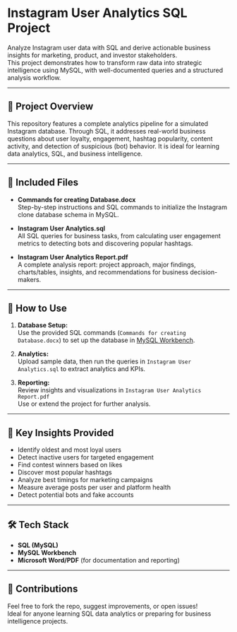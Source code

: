 # Instagram User Analytics SQL Project

Analyze Instagram user data with SQL and derive actionable business insights for marketing, product, and investor stakeholders.  
This project demonstrates how to transform raw data into strategic intelligence using MySQL, with well-documented queries and a structured analysis workflow.

---

## 🚀 Project Overview

This repository features a complete analytics pipeline for a simulated Instagram database. Through SQL, it addresses real-world business questions about user loyalty, engagement, hashtag popularity, content activity, and detection of suspicious (bot) behavior. It is ideal for learning data analytics, SQL, and business intelligence.

---

## 📁 Included Files

- **Commands for creating Database.docx**  
  Step-by-step instructions and SQL commands to initialize the Instagram clone database schema in MySQL.

- **Instagram User Analytics.sql**  
  All SQL queries for business tasks, from calculating user engagement metrics to detecting bots and discovering popular hashtags.

- **Instagram User Analytics Report.pdf**  
  A complete analysis report: project approach, major findings, charts/tables, insights, and recommendations for business decision-makers.

---

## 📝 How to Use

1. **Database Setup:**  
   Use the provided SQL commands (`Commands for creating Database.docx`) to set up the database in [MySQL Workbench](https://www.mysql.com/products/workbench/).

2. **Analytics:**  
   Upload sample data, then run the queries in `Instagram User Analytics.sql` to extract analytics and KPIs.

3. **Reporting:**  
   Review insights and visualizations in `Instagram User Analytics Report.pdf`  
   Use or extend the project for further analysis.

---

## 🔑 Key Insights Provided

- Identify oldest and most loyal users
- Detect inactive users for targeted engagement
- Find contest winners based on likes
- Discover most popular hashtags
- Analyze best timings for marketing campaigns
- Measure average posts per user and platform health
- Detect potential bots and fake accounts

---

## 🛠️ Tech Stack

- **SQL (MySQL)**
- **MySQL Workbench**
- **Microsoft Word/PDF** (for documentation and reporting)

---

## 🤝 Contributions

Feel free to fork the repo, suggest improvements, or open issues!  
Ideal for anyone learning SQL data analytics or preparing for business intelligence projects.
